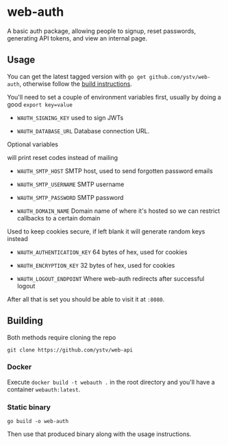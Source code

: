 # web-auth

A basic auth package, allowing people to signup, reset passwords, generating API tokens, and view an internal page.

## Usage

You can get the latest tagged version with `go get github.com/ystv/web-auth`, otherwise follow the [build instructions](#building).

You'll need to set a couple of environment variables first, usually by doing a good `export key=value`

- `WAUTH_SIGNING_KEY` used to sign JWTs

- `WAUTH_DATABASE_URL` Database connection URL.

Optional variables

will print reset codes instead of mailing

- `WAUTH_SMTP_HOST` SMTP host, used to send forgotten password emails

- `WAUTH_SMTP_USERNAME` SMTP username

- `WAUTH_SMTP_PASSWORD` SMTP password

- `WAUTH_DOMAIN_NAME` Domain name of where it's hosted so we can restrict callbacks to a certain domain

Used to keep cookies secure, if left blank it will generate random keys instead

- `WAUTH_AUTHENTICATION_KEY` 64 bytes of hex, used for cookies

- `WAUTH_ENCRYPTION_KEY` 32 bytes of hex, used for cookies

- `WAUTH_LOGOUT_ENDPOINT` Where web-auth redirects after successful logout

After all that is set you should be able to visit it at `:8080`.

## Building

Both methods require cloning the repo

`git clone https://github.com/ystv/web-api`

### Docker

Execute `docker build -t webauth .` in the root directory and you'll have a container `webauth:latest`.

### Static binary

`go build -o web-auth`

Then use that produced binary along with the usage instructions.
